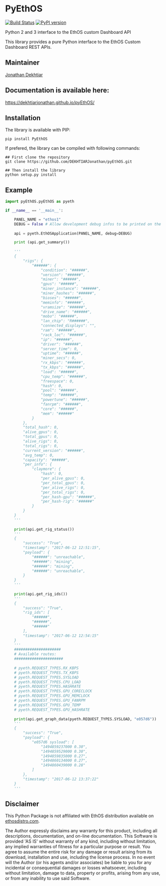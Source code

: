 # PyEthOS

[![Build Status](https://travis-ci.org/DEKHTIARJonathan/pyEthOS.svg?branch=master)](https://travis-ci.org/DEKHTIARJonathan/pyEthOS)
[![PyPI version](https://badge.fury.io/py/pyEthOS.svg)](https://badge.fury.io/py/pyEthOS)

Python 2 and 3 interface to the EthOS custom Dashboard API

This library provides a pure Python interface to the EthOS Custom Dashboard REST APIs.

## Maintainer
[Jonathan Dekhtiar](https://github.com/DEKHTIARJonathan)

## Documentation is available here:
https://dekhtiarjonathan.github.io/pyEthOS/

## Installation

The library is available with PIP:

```shell
pip install PyEthOS
```

If prefered, the library can be compiled with following commands:

```shell
## First clone the repository
git clone https://github.com/DEKHTIARJonathan/pyEthOS.git

## Then install the library
python setup.py install
```

## Example
```python
import pyEthOS.pyEthOS as pyeth

if __name__ == '__main__':

    PANEL_NAME = "ethos1"
    DEBUG = False # Allow development debug infos to be printed on the console
    
    api = pyeth.EthOSApplication(PANEL_NAME, debug=DEBUG)

    print (api.get_summary())
    
    '''
    {
        "rigs": {
            "######": {
                "condition": "######",
                "version": "######",
                "miner": "######",
                "gpus": "######",
                "miner_instance": "######",
                "miner_hashes": "######",
                "bioses": "######",
                "meminfo": "######",
                "vramsize": "######",
                "drive_name": "######",
                "mobo": "######",
                "lan_chip": "R######",
                "connected_displays": "",
                "ram": "######",
                "rack_loc": "######",
                "ip": "######",
                "driver": "######",
                "server_time": 0,
                "uptime": "######",
                "miner_secs": 0,
                "rx_kbps": "######",
                "tx_kbps": "######",
                "load": "######",
                "cpu_temp": "######",
                "freespace": 0,
                "hash": 0,
                "pool": "######",
                "temp": "######",
                "powertune": "######",
                "fanrpm": "######",
                "core": "######",
                "mem": "######"
            }
        },
        "total_hash": 0,
        "alive_gpus": 0,
        "total_gpus": 0,
        "alive_rigs": 0,
        "total_rigs": 0,
        "current_version": "######",
        "avg_temp": 0,
        "capacity": "######",
        "per_info": {
            "claymore": {
                "hash": 0,
                "per_alive_gpus": 0,
                "per_total_gpus": 0,
                "per_alive_rigs": 0,
                "per_total_rigs": 0,
                "per_hash-gpu": "######",
                "per_hash-rig": "######"
            }
        }
    }
    '''
    
    print(api.get_rig_status())
    '''
    {
        "success": "True",
        "timestamp": "2017-06-12 12:51:15",
        "payload": {
            "######": "unreachable",
            "######": "mining",
            "######": "mining",
            "######": "unreachable",
        }
    }
    '''
    
    print(api.get_rig_ids())
    '''
    {
        "success": "True",
        "rig_ids": [
            "######",
            "######",
            "######"
        ],
        "timestamp": "2017-06-12 12:54:15"
    }
    '''
    #####################
    # Available routes:
    ######################
    
    # pyeth.REQUEST_TYPES.RX_KBPS
    # pyeth.REQUEST_TYPES.TX_KBPS
    # pyeth.REQUEST_TYPES.SYSLOAD
    # pyeth.REQUEST_TYPES.CPU_LOAD
    # pyeth.REQUEST_TYPES.HASHRATE
    # pyeth.REQUEST_TYPES.GPU_CORECLOCK
    # pyeth.REQUEST_TYPES.GPU_MEMCLOCK
    # pyeth.REQUEST_TYPES.GPU_FANRPM
    # pyeth.REQUEST_TYPES.GPU_TEMP
    # pyeth.REQUEST_TYPES.GPU_HASHRATE
    
    print(api.get_graph_data(pyeth.REQUEST_TYPES.SYSLOAD, "e057d6"))
    '''
    {
        "success": "True",
        "payload": {
            "e057d6 sysload": [
                "1494859237000 0.30",
                "1494859529000 0.30",
                "1494859835000 0.27",
                "1494860134000 0.27",
                "1494860439000 0.28"
            ]
        },
        "timestamp": "2017-06-12 13:37:22"
    }
    '''
```


## Disclaimer
This Python Package is not affiliated with EthOS distribution available on [ethosdistro.com](http://ethosdistro.com/).

The Author expressly disclaims any warranty for this product, including all descriptions, documentation, and on-line documentation. This Software is provided 'AS IS' without warranty of any kind, including without limitation, any implied warranties of fitness for a particular purpose or result. You agree to assume the entire risk for any damage or result arising from its download, installation and use, including the license process. In no event will the Author (or his agents and/or associates) be liable to you for any incidental or consequential damages or losses whatsoever, including without limitation, damage to data, property or profits, arising from any use, or from any inability to use said Software.
